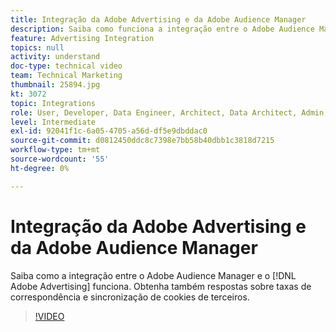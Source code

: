 ```yaml
---
title: Integração da Adobe Advertising e da Adobe Audience Manager
description: Saiba como funciona a integração entre o Adobe Audience Manager e o Adobe Advertising. Obtenha também respostas sobre taxas de correspondência e sincronização de cookies de terceiros.
feature: Advertising Integration
topics: null
activity: understand
doc-type: technical video
team: Technical Marketing
thumbnail: 25894.jpg
kt: 3072
topic: Integrations
role: User, Developer, Data Engineer, Architect, Data Architect, Admin, Leader
level: Intermediate
exl-id: 92041f1c-6a05-4705-a56d-df5e9dbddac0
source-git-commit: d0812450ddc8c7398e7bb58b40dbb1c3818d7215
workflow-type: tm+mt
source-wordcount: '55'
ht-degree: 0%

---
```


# Integração da Adobe Advertising e da Adobe Audience Manager

Saiba como a integração entre o Adobe Audience Manager e o [!DNL Adobe Advertising] funciona. Obtenha também respostas sobre taxas de correspondência e sincronização de cookies de terceiros.

>[!VIDEO](https://video.tv.adobe.com/v/25894/?quality=12)
